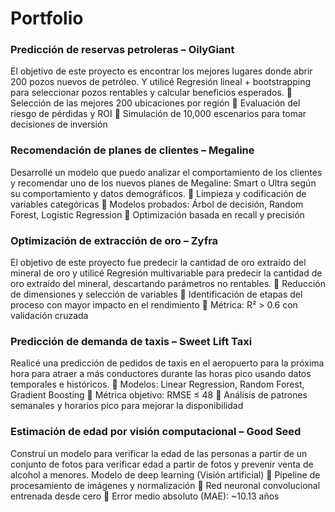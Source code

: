 # Portfolio
 
### Predicción de reservas petroleras – OilyGiant
El objetivo de este proyecto es encontrar los mejores lugares donde abrir 200 pozos nuevos de petróleo. Y utilicé Regresión lineal + bootstrapping para seleccionar pozos rentables y calcular beneficios esperados.
🔹 Selección de las mejores 200 ubicaciones por región
🔹 Evaluación del riesgo de pérdidas y ROI
🔹 Simulación de 10,000 escenarios para tomar decisiones de inversión

### Recomendación de planes de clientes – Megaline
Desarrollé un modelo que puedo analizar el comportamiento de los clientes y recomendar uno de los nuevos planes de Megaline: Smart o Ultra según su comportamiento y datos demográficos.
🔹 Limpieza y codificación de variables categóricas
🔹 Modelos probados: Árbol de decisión, Random Forest, Logistic Regression
🔹 Optimización basada en recall y precisión

### Optimización de extracción de oro – Zyfra
El objetivo de este proyecto fue predecir la cantidad de oro extraído del mineral de oro y utilicé Regresión multivariable para predecir la cantidad de oro extraído del mineral, descartando parámetros no rentables.
🔹 Reducción de dimensiones y selección de variables
🔹 Identificación de etapas del proceso con mayor impacto en el rendimiento
🔹 Métrica: R² > 0.6 con validación cruzada

### Predicción de demanda de taxis – Sweet Lift Taxi
Realicé una predicción de pedidos de taxis en el aeropuerto para la próxima hora para atraer a más conductores durante las horas pico usando datos temporales e históricos.
🔹 Modelos: Linear Regression, Random Forest, Gradient Boosting
🔹 Métrica objetivo: RMSE ≤ 48
🔹 Análisis de patrones semanales y horarios pico para mejorar la disponibilidad

### Estimación de edad por visión computacional – Good Seed
Construí un modelo para verificar la edad de las personas a partir de un conjunto de fotos para verificar edad a partir de fotos y prevenir venta de alcohol a menores. Modelo de deep learning (Visión artificial)
🔹 Pipeline de procesamiento de imágenes y normalización
🔹 Red neuronal convolucional entrenada desde cero
🔹 Error medio absoluto (MAE): ~10.13 años
